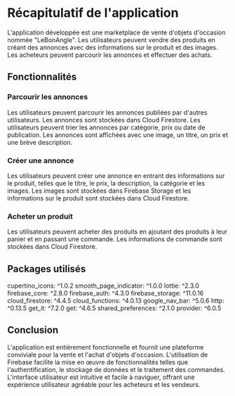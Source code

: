 # Récapitulatif de l'application
L'application développée est une marketplace de vente d'objets d'occasion nommée "LeBonAngle". Les utilisateurs peuvent vendre des produits en créant des annonces avec des informations sur le produit et des images. Les acheteurs peuvent parcourir les annonces et effectuer des achats.

## Fonctionnalités

### Parcourir les annonces
Les utilisateurs peuvent parcourir les annonces publiées par d'autres utilisateurs. Les annonces sont stockées dans Cloud Firestore. Les utilisateurs peuvent trier les annonces par catégorie, prix ou date de publication. Les annonces sont affichées avec une image, un titre, un prix et une brève description.

### Créer une annonce
Les utilisateurs peuvent créer une annonce en entrant des informations sur le produit, telles que le titre, le prix, la description, la catégorie et les images. Les images sont stockées dans Firebase Storage et les informations sur le produit sont stockées dans Cloud Firestore.

### Acheter un produit
Les utilisateurs peuvent acheter des produits en ajoutant des produits à leur panier et en passant une commande. Les informations de commande sont stockées dans Cloud Firestore.

## Packages utilisés
cupertino_icons: ^1.0.2
smooth_page_indicator: ^1.0.0
lottie: ^2.3.0
firebase_core: ^2.8.0
firebase_auth: ^4.3.0
firebase_storage: ^11.0.16
cloud_firestore: ^4.4.5
cloud_functions: ^4.0.13
google_nav_bar: ^5.0.6
http: ^0.13.5
get_it: ^7.2.0
get: ^4.6.5
shared_preferences: ^2.1.0
provider: ^6.0.5

## Conclusion
L'application est entièrement fonctionnelle et fournit une plateforme conviviale pour la vente et l'achat d'objets d'occasion. L'utilisation de Firebase facilite la mise en œuvre de fonctionnalités telles que l'authentification, le stockage de données et le traitement des commandes. L'interface utilisateur est intuitive et facile à naviguer, offrant une expérience utilisateur agréable pour les acheteurs et les vendeurs.